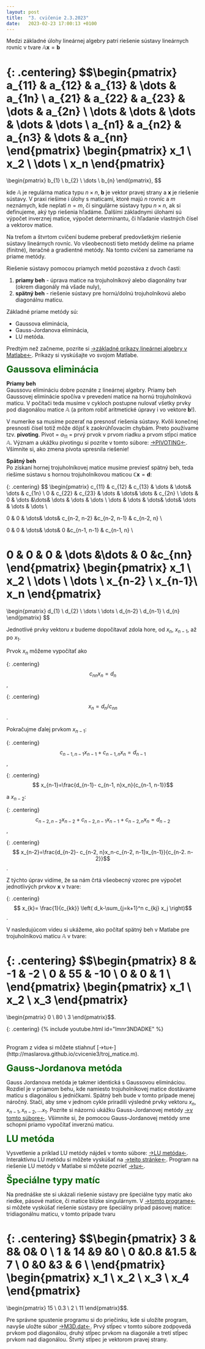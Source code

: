 ```yaml
---
layout: post
title:  "3. cvičenie 2.3.2023"
date:   2023-02-23 17:00:13 +0100
---
```


Medzi základné úlohy lineárnej algebry patrí riešenie sústavy lineárnych rovníc v tvare $\mathbb{A}\mathbf{x}=\mathbf{b}$

{: .centering}
$$\begin{pmatrix}
a_{11} & a_{12} & a_{13} & \dots & a_{1n} \\
a_{21} & a_{22} & a_{23} & \dots & a_{2n} \\
\dots  & \dots  & \dots  & \dots & \dots  \\
a_{n1} & a_{n2} & a_{n3} & \dots & a_{nn}
\end{pmatrix}
\begin{pmatrix}
x_1 \\ x_2 \\ \dots \\ x_n
\end{pmatrix}
=
\begin{pmatrix}
b_{1} \\ b_{2} \\ \dots \\ b_{n}
\end{pmatrix},
$$

kde $\mathbb{A}$ je regulárna matica typu $n \times n$, $\mathbf{b}$ je vektor pravej strany a $\mathbf{x}$ je riešenie sústavy. V praxi riešime i úlohy s maticami, ktoré majú $n$ rovníc a $m$ neznámych, kde neplatí $n=m$, či singulárne sústavy typu $n\times n$, ak si definujeme, aký typ riešenia hľadáme. Ďalšími základnymi úlohami sú výpočet inverznej matice, výpočet determinantu, či hľadanie vlastných čísel a vektorov matice.<br>

Na treťom a štvrtom cvičení budeme preberať predovšetkým riešenie sústavy lineárnych rovníc. Vo všeobecnosti tieto metódy delíme na priame (finitné), iteračné a gradientné metódy. Na tomto cvičení sa zameriame na priame metódy. <br>

Riešenie sústavy pomocou priamych metód pozostáva z dvoch častí:
1. <b>priamy beh</b> - úprava matice na trojuholníkový alebo diagonálny tvar (okrem diagonály má všade nuly), 
2. <b>spätný beh</b> - riešenie sústavy pre hornú/dolnú trojuholníkovú alebo diagonálnu maticu.


Základné priame metódy sú:
- Gaussova eliminácia,
- Gauss-Jordanova eliminácia,
- LU metóda.

Predtým než začneme, pozrite si [->základné príkazy lineárnej algebry v Matlabe<-](http://maslarova.github.io/cvicenie3/cviceni3a.pdf). Príkazy si vyskúšajte vo svojom Matlabe.
<br>

<span style="color:DarkGreen"> <font size="+2"><b>Gaussova eliminácia</b></font></span><br>

<b>Priamy beh</b><br>
Gaussovu elimináciu dobre poznáte z lineárnej algebry. Priamy beh Gaussovej eliminácie spočíva v prevedení matice na hornú trojuholníkovú maticu. V počítači teda musíme v cykloch postupne nulovať všetky prvky pod diagonálou matice $\mathbb{A}$ (a pritom robiť aritmetické úpravy i vo vektore $\mathbf{b}$!).<bf>

V numerike sa musíme pozerať na presnosť riešenia sústavy. Kvôli konečnej presnosti čísel totiž môže dôjsť k zaokrúhľovacím chybám. Preto používame tzv. <b>pivoting</b>.
Pivot = $a_{11}$ = prvý prvok v prvom riadku a prvom stĺpci matice $\mathbb{A}$.
Význam a ukážku pivotingu si pozrite v tomto súbore: [->PIVOTING<-](http://maslarova.github.io/cvicenie3/priklad_pivoting.pdf). Všimnite si, ako zmena pivota upresnila riešenie!
<br>


<b>Spätný beh</b><br>
Po získaní hornej trojuholníkovej matice musíme previesť spätný beh, teda riešime sústavu s hornou trojuholníkovou maticou $\mathbb{C}\mathbf{x}=\mathbf{d}$:

{: .centering}
$$
\begin{pmatrix}
c_{11} & c_{12} & c_{13} & \dots & \dots&  \dots & c_{1n} \\
0 & c_{22} & c_{23} & \dots & \dots&  \dots & c_{2n} \\
\dots  & 0  & \dots &\dots&   \dots  & \dots & \dots  \\
\dots  & \dots  & \dots& \dots&    \dots  & \dots & \dots  \\


0 & 0 &  \dots& \dots& c_{n-2, n-2}  &c_{n-2, n-1}  & c_{n-2, n} \\

0 & 0 &  \dots& \dots& 0 &c_{n-1, n-1}  & c_{n-1, n} \\

0 & 0 & 0 & \dots &\dots & 0 &c_{nn} 
\end{pmatrix}
\begin{pmatrix}
x_1 \\ x_2 \\ \dots \\ \dots \\ x_{n-2} \\ x_{n-1}\\ x_n 
\end{pmatrix}
=
\begin{pmatrix}
d_{1} \\ d_{2} \\ \dots \\ \dots \\ d_{n-2} \\ d_{n-1} \\ d_{n}
\end{pmatrix}
$$

Jednotlivé prvky vektoru $x$ budeme dopočítavať zdola hore, od $x_n$, $x_{n-1}$, až po $x_1$. 



Prvok $x_n$ môžeme vypočítať ako

{: .centering}
$$c_{nn} x_n=d_n$$,

{: .centering}
$$x_n=d_n/c_{nn}$$.

Pokračujme ďalej prvkom $x_{n-1}$:

{: .centering}
$$c_{n-1, n-1} x_{n-1}+ c_{n-1, n}x_n=d_{n-1}$$,

{: .centering}
$$ x_{n-1}=\frac{d_{n-1}- c_{n-1, n}x_n}{c_{n-1, n-1}}$$

a $x_{n-2}$: 

{: .centering}
$$c_{n-2, n-2} x_{n-2}+c_{n-2, n-1} x_{n-1}+ c_{n-2, n}x_n=d_{n-2}$$,

{: .centering}
$$ x_{n-2}=\frac{d_{n-2}- c_{n-2, n}x_n-c_{n-2, n-1}x_{n-1}}{c_{n-2. n-2}}$$.


Z týchto úprav vidíme, že sa nám črtá všeobecný vzorec pre výpočet jednotlivých prvkov $\mathbf{x}$ v tvare:

{: .centering}
$$ x_{k}= \frac{1}{c_{kk}} \left( d_k-\sum_{j=k+1}^n c_{kj} x_j \right)$$.




V nasledujúcom videu si ukážeme, ako počítať spätný beh v Matlabe pre trojuholníkovú maticu $\mathbb{A}$ v tvare:

{: .centering}
$$\begin{pmatrix}
8 & -1 & -2  \\
0 & 55 & -10  \\
0 & 0 & 1  \\ 
\end{pmatrix}
\begin{pmatrix}
x_1 \\ x_2 \\  x_3 
\end{pmatrix}
=
\begin{pmatrix}
0 \\ 80 \\   3
\end{pmatrix}$$.

{: .centering}
{% include youtube.html id="Imnr3NDADKE" %}

<br>
Program z videa si môžete stiahnuť [->tu<-](http://maslarova.github.io/cvicenie3/troj_matice.m).<br>

<span style="color:DarkGreen"> <font size="+2"><b>Gauss-Jordanova metóda</b></font></span><br>

Gauss Jordanova metóda je takmer identická s Gaussovou elimináciou. Rozdiel je v priamom behu, kde namiesto trojuholníkovej matice dostávame maticu s diagonálou s jedničkami. Spätný beh bude v tomto prípade menej náročný. Stačí, aby sme v jednom cykle priradili výsledné prvky vektoru $x_n,x_{n-1},x_{n-2},...x_{1}$. Pozrite si názornú ukážku Gauss-Jordanovej metódy [->v tomto súbore<-](http://maslarova.github.io/cvicenie3/priklad_GJ.pdf). Všimnite si, že pomocou Gauss-Jordanovej metódy sme schopní priamo vypočítať inverznú maticu.

<span style="color:DarkGreen"> <font size="+2"><b>LU metóda</b></font></span><br>

Vysvetlenie a príklad LU metódy nájdeš v tomto súbore: [->LU metóda<-](http://maslarova.github.io/cvicenie4/LU.pdf). Interaktívnu LU metódu si môžete vyskúšať na [->tejto stránke<-](https://epxx.co/artigos/ludecomp.html).
Program na riešenie LU metódy v Matlabe si môžete pozrieť [->tu<-](http://maslarova.github.io/cvicenie3/lu_decom.m).

<span style="color:DarkGreen"> <font size="+2"><b>Špeciálne typy matíc</b></font></span><br>

Na prednáške ste si ukázali riešenie sústavy pre špeciálne typy matíc ako riedke, pásové matice, či matice blízke singulárnym.
V [->tomto programe<-](http://maslarova.github.io/cvicenie3/tridiagmat.m) si môžete vyskúšať riešenie sústavy pre špeciálny prípad pásovej matice: tridiagonálnu maticu, v tomto prípade tvaru

{: .centering}
$$\begin{pmatrix}
3 & 8& 0& 0 \\
1 & 14 &9 &0  \\
0 &0.8 &1.5 & 7  \\
0 &0 &3  & 6  \\
\end{pmatrix}
\begin{pmatrix}
x_1 \\ x_2 \\  x_3 \\ x_4
\end{pmatrix}
=
\begin{pmatrix}
15 \\ 0.3 \\ 2 \\ 11 
\end{pmatrix}$$.

Pre správne spustenie programu si do priečinku, kde si uložíte program, navyše uložte súbor [->M3D.dat<-](http://maslarova.github.io/cvicenie3/M3D.dat).
Prvý stĺpec v tomto súbore zodpovedá prvkom pod diagonálou, druhý stĺpec prvkom na diagonále a tretí stĺpec prvkom nad diagonálou. Štvrtý stĺpec je vektorom pravej strany.



